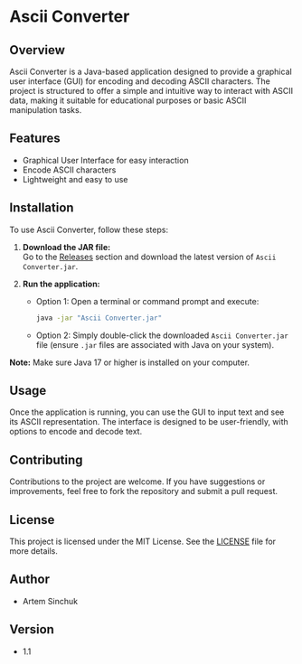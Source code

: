 # Ascii Converter

## Overview

Ascii Converter is a Java-based application designed to provide a graphical user interface (GUI) for encoding and decoding ASCII characters. The project is structured to offer a simple and intuitive way to interact with ASCII data, making it suitable for educational purposes or basic ASCII manipulation tasks.

## Features

- Graphical User Interface for easy interaction
- Encode ASCII characters
- Lightweight and easy to use

## Installation  
To use Ascii Converter, follow these steps:  

1. **Download the JAR file:**  
   Go to the [Releases](https://github.com/ArtemSinchuk/Ascii-Converter/releases/tag/v1.1) section and download the latest version of `Ascii Converter.jar`.  

2. **Run the application:**  
   - Option 1: Open a terminal or command prompt and execute:  
     ```bash
     java -jar "Ascii Converter.jar"
     ```  
   - Option 2: Simply double-click the downloaded `Ascii Converter.jar` file (ensure `.jar` files are associated with Java on your system).  

**Note:** Make sure Java 17 or higher is installed on your computer.  


## Usage

Once the application is running, you can use the GUI to input text and see its ASCII representation. The interface is designed to be user-friendly, with options to encode and decode text.

## Contributing

Contributions to the project are welcome. If you have suggestions or improvements, feel free to fork the repository and submit a pull request.

## License

This project is licensed under the MIT License. See the [LICENSE](LICENSE) file for more details.

## Author

- Artem Sinchuk

## Version

- 1.1
